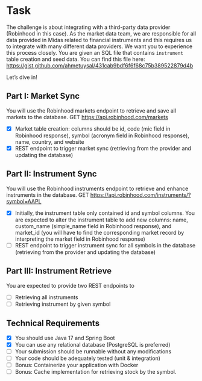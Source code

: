 # Task
The challenge is about integrating with a third-party data provider (Robinhood in this case).
As the market data team, we are responsible for all data provided in Midas related to
financial instruments and this requires us to integrate with many different data providers. We
want you to experience this process closely.
You are given an SQL file that contains `instrument` table creation and seed data. You can
find this file here: https://gist.github.com/ahmetuysal/431cab9bdf6f6f68c75b389522879d4b

Let’s dive in!

## Part I: Market Sync
You will use the Robinhood markets endpoint to retrieve and save all markets to the
database.
GET https://api.robinhood.com/markets
- [x] Market table creation: columns should be id, code (mic field in Robinhood response),
  symbol (acronym field in Robinhood response), name, country, and website
- [x] REST endpoint to trigger market sync (retrieving from the provider and updating the
  database)
  
## Part II: Instrument Sync
  You will use the Robinhood instruments endpoint to retrieve and enhance instruments in the
  database.
  GET https://api.robinhood.com/instruments/?symbol=AAPL

- [x] Initially, the instrument table only contained id and symbol columns. You are
  expected to alter the instrument table to add new columns: name, custom_name
  (simple_name field in Robinhood response), and market_id (you will have to find the
  corresponding market record by interpreting the market field in Robinhood response)
- [ ] REST endpoint to trigger instrument sync for all symbols in the database (retrieving
  from the provider and updating the database)

## Part III: Instrument Retrieve
You are expected to provide two REST endpoints to
- [ ] Retrieving all instruments
- [ ] Retrieving instrument by given symbol

## Technical Requirements
- [x] You should use Java 17 and Spring Boot 
- [x] You can use any relational database (PostgreSQL is preferred)
- [ ] Your submission should be runnable without any modifications
- [ ] Your code should be adequately tested (unit & integration)
- [ ] Bonus: Containerize your application with Docker
- [ ] Bonus: Cache implementation for retrieving stock by the symbol.